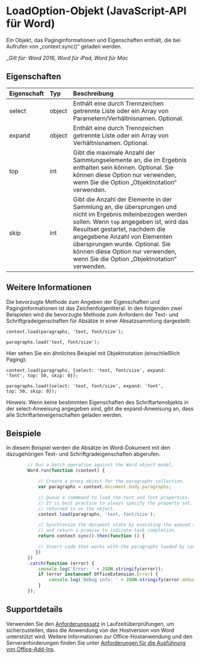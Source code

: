 # LoadOption-Objekt (JavaScript-API für Word)

Ein Objekt, das Paginginformationen und Eigenschaften enthält, die bei Aufrufen von „context.sync()“ geladen werden.

__Gilt für: Word 2016, Word für iPad, Word für Mac_

## Eigenschaften
| Eigenschaft     | Typ   |Beschreibung|
|:---------------|:--------|:----------|
|select|object|Enthält eine durch Trennzeichen getrennte Liste oder ein Array von Parametern/Verhältnisnamen. Optional.|
|expand|object|Enthält eine durch Trennzeichen getrennte Liste oder ein Array von Verhältnisnamen. Optional.|
|top|int| Gibt die maximale Anzahl der Sammlungselemente an, die im Ergebnis enthalten sein können. Optional. Sie können diese Option nur verwenden, wenn Sie die Option „Objektnotation“ verwenden.|
|skip|int|Gibt die Anzahl der Elemente in der Sammlung an, die übersprungen und nicht im Ergebnis miteinbezogen werden sollen. Wenn `top` angegeben ist, wird das Resultset gestartet, nachdem die angegebene Anzahl von Elementen übersprungen wurde. Optional. Sie können diese Option nur verwenden, wenn Sie die Option „Objektnotation“ verwenden.|

## Weitere Informationen

Die bevorzugte Methode zum Angeben der Eigenschaften und Paginginformationen ist das Zeichenfolgenliteral. In den folgenden zwei Beispielen wird die bevorzugte Methode zum Anfordern der Text- und Schriftgradeigenschaften für Absätze in einer Absatzsammlung dargestellt:

<code>context.load(paragraphs, 'text, font/size');</code>

<code>paragraphs.load('text, font/size');</code>

Hier sehen Sie ein ähnliches Beispiel mit Objektnotation (einschließlich Paging):

<code>context.load(paragraphs, {select: 'text, font/size',
                                expand: 'font',
                                top: 50,
                                skip: 0});</code>

<code>paragraphs.load({select: 'text, font/size',
                       expand: 'font',
                       top: 50,
                       skip: 0});</code>

Hinweis: Wenn keine bestimmten Eigenschaften des Schriftartenobjekts in der select-Anweisung angegeben sind, gibt die expand-Anweisung an, dass alle Schriftarteneigenschaften geladen werden.

## Beispiele

In diesem Beispiel werden die Absätze im Word-Dokument mit den dazugehörigen Text- und Schriftgradeigenschaften abgerufen.

```js
        // Run a batch operation against the Word object model.
        Word.run(function (context) {

            // Create a proxy object for the paragraphs collection.
            var paragraphs = context.document.body.paragraphs;

            // Queue a commmand to load the text and font properties.
            // It is best practice to always specify the property set. Otherwise, all properties are
            // returned in on the object.
            context.load(paragraphs, 'text, font/size');

            // Synchronize the document state by executing the queued commands,
            // and return a promise to indicate task completion.
            return context.sync().then(function () {

            // Insert code that works with the paragraphs loaded by context.load().
           })
        })
        .catch(function (error) {
            console.log('Error: ' + JSON.stringify(error));
            if (error instanceof OfficeExtension.Error) {
                console.log('Debug info: ' + JSON.stringify(error.debugInfo));
            }
        });

```

## Supportdetails
Verwenden Sie den [Anforderungssatz](../office-add-in-requirement-sets.md) in Laufzeitüberprüfungen, um sicherzustellen, dass die Anwendung von der Hostversion von Word unterstützt wird. Weitere Informationen zur Office-Hostanwendung und den Serveranforderungen finden Sie unter [Anforderungen für die Ausführung von Office-Add-Ins](../../docs/overview/requirements-for-running-office-add-ins.md).
